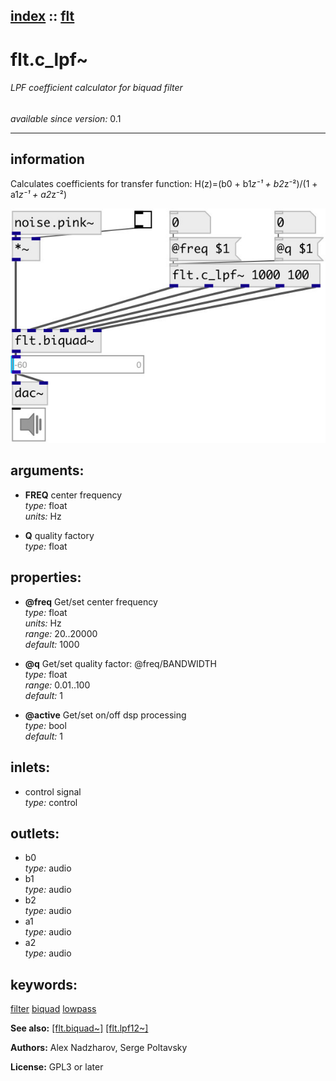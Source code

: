 [index](index.html) :: [flt](category_flt.html)
---

# flt.c_lpf~

###### LPF coefficient calculator for biquad filter

*available since version:* 0.1

---


## information
Calculates coefficients for transfer function: H(z)=(b0 + b1*z⁻¹ + b2*z⁻²)/(1 + a1*z⁻¹ + a2*z⁻²)


[![example](../examples/img/flt.c_lpf~.jpg)](../examples/pd/flt.c_lpf~.pd)



## arguments:

* **FREQ**
center frequency<br>
_type:_ float<br>
_units:_ Hz<br>

* **Q**
quality factory<br>
_type:_ float<br>





## properties:

* **@freq** 
Get/set center frequency<br>
_type:_ float<br>
_units:_ Hz<br>
_range:_ 20..20000<br>
_default:_ 1000<br>

* **@q** 
Get/set quality factor: @freq/BANDWIDTH<br>
_type:_ float<br>
_range:_ 0.01..100<br>
_default:_ 1<br>

* **@active** 
Get/set on/off dsp processing<br>
_type:_ bool<br>
_default:_ 1<br>



## inlets:

* control signal<br>
_type:_ control



## outlets:

* b0<br>
_type:_ audio
* b1<br>
_type:_ audio
* b2<br>
_type:_ audio
* a1<br>
_type:_ audio
* a2<br>
_type:_ audio



## keywords:

[filter](keywords/filter.html)
[biquad](keywords/biquad.html)
[lowpass](keywords/lowpass.html)



**See also:**
[\[flt.biquad~\]](flt.biquad~.html)
[\[flt.lpf12~\]](flt.lpf12~.html)




**Authors:** Alex Nadzharov, Serge Poltavsky




**License:** GPL3 or later





